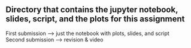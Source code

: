 ## Directory that contains the jupyter notebook, slides, script, and the plots for this assignment

First submission --> just the notebook with plots, slides, and script\
Second submission --> revision & video
